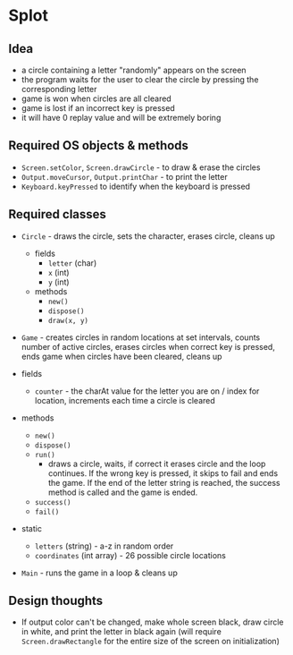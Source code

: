 # Splot

## Idea

- a circle containing a letter "randomly" appears on the screen
- the program waits for the user to clear the circle by pressing the corresponding letter
- game is won when circles are all cleared
- game is lost if an incorrect key is pressed
- it will have 0 replay value and will be extremely boring

## Required OS objects & methods

- `Screen.setColor`, `Screen.drawCircle` - to draw & erase the circles
- `Output.moveCursor`, `Output.printChar` - to print the letter
- `Keyboard.keyPressed` to identify when the keyboard is pressed

## Required classes

- `Circle` - draws the circle, sets the character, erases circle, cleans up

  - fields
    - `letter` (char)
    - `x` (int)
    - `y` (int)
  - methods
    - `new()`
    - `dispose()`
    - `draw(x, y)`

- `Game` - creates circles in random locations at set intervals, counts number of active circles, erases circles when correct key is pressed, ends game when circles have been cleared, cleans up
- fields
  - `counter` - the charAt value for the letter you are on / index for location, increments each time a circle is cleared
- methods
  - `new()`
  - `dispose()`
  - `run()`
    - draws a circle, waits, if correct it erases circle and the loop continues. If the wrong key is pressed, it skips to fail and ends the game. If the end of the letter string is reached, the success method is called and the game is ended.
  - `success()`
  - `fail()`
- static
  - `letters` (string) - a-z in random order
  - `coordinates` (int array) - 26 possible circle locations
- `Main` - runs the game in a loop & cleans up

## Design thoughts

- If output color can't be changed, make whole screen black, draw circle in white, and print the letter in black again (will require `Screen.drawRectangle` for the entire size of the screen on initialization)
